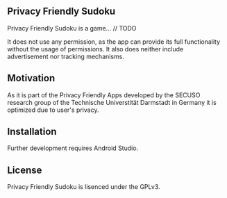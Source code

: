 ## Privacy Friendly Sudoku

Privacy Friendly Sudoku is a game... // TODO

It does not use any permission, as the app can provide its full functionality without the usage of permissions. 
It also does neither include advertisement nor tracking mechanisms.

## Motivation 

As it is part of the Privacy Friendly Apps developed by the SECUSO research group of the Technische 
Universtität Darmstadt in Germany it is optimized due to user's privacy.

## Installation

Further development requires Android Studio.

## License

Privacy Friendly Sudoku is lisenced under the GPLv3.

